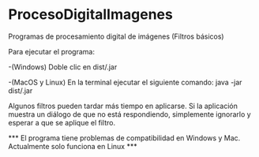 # ProcesoDigitalImagenes
Programas de procesamiento digital de imágenes (Filtros básicos)

Para ejecutar el programa:

-(Windows)
	Doble clic en dist/<programa>.jar

-(MacOS y Linux)
	En la terminal ejecutar el siguiente comando:
	java -jar dist/<programa>.jar

Algunos filtros pueden tardar más tiempo en aplicarse. Si la aplicación muestra un diálogo de que no está respondiendo, simplemente ignorarlo y esperar a que se aplique el filtro.

*** El programa tiene problemas de compatibilidad en Windows y Mac. Actualmente solo funciona en Linux ***
